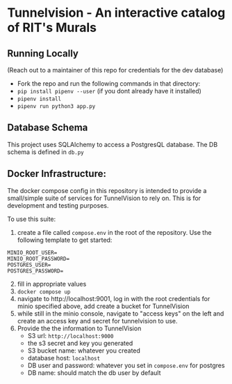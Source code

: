# Tunnelvision - An interactive catalog of RIT's Murals

## Running Locally
(Reach out to a maintainer of this repo for credentials for the dev database)


* Fork the repo and run the following commands in that directory:
* `pip install pipenv --user` (if you dont already have it installed)
* `pipenv install`
* `pipenv run python3 app.py`

## Database Schema
This project uses SQLAlchemy to access a PostgresQL database. The DB schema is defined in `db.py`

## Docker Infrastructure:
The docker compose config in this repository is intended to provide a small/simple suite of services for TunnelVision to rely on. This is for development and testing purposes.

To use this suite:

1. create a file called `compose.env` in the root of the repository. Use the following template to get started:

```
MINIO_ROOT_USER=
MINIO_ROOT_PASSWORD=
POSTGRES_USER=
POSTGRES_PASSWORD=
```
2. fill in appropriate values
3. `docker compose up`
4. navigate to http://localhost:9001, log in with the root credentials for minio specified above, add create a bucket for TunnelVision
5. while still in the minio console, navigate to "access keys" on the left and create an access key and secret for tunnelvision to use.
6. Provide the the information to TunnelVision
   - S3 url: `http://localhost:9000`
   - the s3 secret and key you generated
   - S3 bucket name: whatever you created
   - database host: `localhost`
   - DB user and password: whatever you set in `compose.env` for postgres
   - DB name: should match the db user by default
